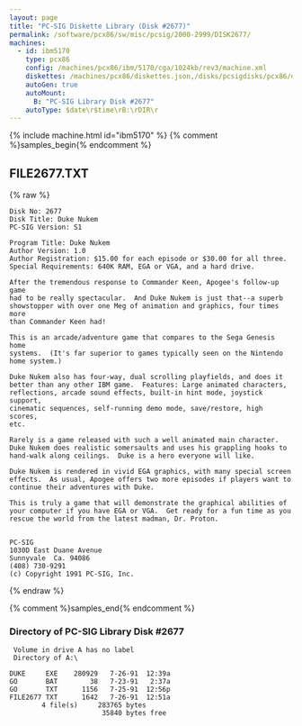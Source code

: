 ```yaml
---
layout: page
title: "PC-SIG Diskette Library (Disk #2677)"
permalink: /software/pcx86/sw/misc/pcsig/2000-2999/DISK2677/
machines:
  - id: ibm5170
    type: pcx86
    config: /machines/pcx86/ibm/5170/cga/1024kb/rev3/machine.xml
    diskettes: /machines/pcx86/diskettes.json,/disks/pcsigdisks/pcx86/diskettes.json
    autoGen: true
    autoMount:
      B: "PC-SIG Library Disk #2677"
    autoType: $date\r$time\rB:\rDIR\r
---
```


{% include machine.html id="ibm5170" %}
{% comment %}samples_begin{% endcomment %}

## FILE2677.TXT

{% raw %}
```
Disk No: 2677
Disk Title: Duke Nukem
PC-SIG Version: S1

Program Title: Duke Nukem
Author Version: 1.0
Author Registration: $15.00 for each episode or $30.00 for all three.
Special Requirements: 640K RAM, EGA or VGA, and a hard drive.

After the tremendous response to Commander Keen, Apogee's follow-up game
had to be really spectacular.  And Duke Nukem is just that--a superb
showstopper with over one Meg of animation and graphics, four times more
than Commander Keen had!

This is an arcade/adventure game that compares to the Sega Genesis home
systems.  (It's far superior to games typically seen on the Nintendo
home system.)

Duke Nukem also has four-way, dual scrolling playfields, and does it
better than any other IBM game.  Features: Large animated characters,
reflections, arcade sound effects, built-in hint mode, joystick support,
cinematic sequences, self-running demo mode, save/restore, high scores,
etc.

Rarely is a game released with such a well animated main character.
Duke Nukem does realistic somersaults and uses his grappling hooks to
hand-walk along ceilings.  Duke is a hero everyone will like.

Duke Nukem is rendered in vivid EGA graphics, with many special screen
effects.  As usual, Apogee offers two more episodes if players want to
continue their adventures with Duke.

This is truly a game that will demonstrate the graphical abilities of
your computer if you have EGA or VGA.  Get ready for a fun time as you
rescue the world from the latest madman, Dr. Proton.


PC-SIG
1030D East Duane Avenue
Sunnyvale  Ca. 94086
(408) 730-9291
(c) Copyright 1991 PC-SIG, Inc.
```
{% endraw %}

{% comment %}samples_end{% endcomment %}

### Directory of PC-SIG Library Disk #2677

     Volume in drive A has no label
     Directory of A:\

    DUKE     EXE    280929   7-26-91  12:39a
    GO       BAT        38   7-23-91   2:37a
    GO       TXT      1156   7-25-91  12:56p
    FILE2677 TXT      1642   7-26-91  12:51a
            4 file(s)     283765 bytes
                           35840 bytes free
